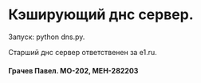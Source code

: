 # Кэширующий днс сервер.
Запуск: python dns.py.

Старший днс сервер ответственен за e1.ru.

#### Грачев Павел. МО-202, МЕН-282203